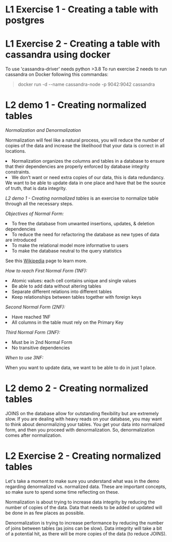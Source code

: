# L1 Exercise 1 - Creating a table with postgres

# L1 Exercise 2 - Creating a table with cassandra using docker

To use 'cassandra-driver' needs python >3.8
To run exercise 2 needs to run cassandra on Docker following this commandas:

> docker run -d --name cassandra-node -p 9042:9042 cassandra

# L2 demo 1 - Creating normalized tables

*Normalization and Denormalization*

Normalization will feel like a natural process, you will reduce the number of copies of the data and increase the likelihood that your data is correct in all locations.

<li> Normalization organizes the columns and tables in a database to ensure that their dependencies are properly enforced by database integrity constraints.

<li> We don’t want or need extra copies of our data, this is data redundancy. We want to be able to update data in one place and have that be the source of truth, that is data integrity. 

*L2 demo 1 - Creating normalized tables* is an exercise to normalize table through all the necessary steps.

*Objectives of Normal Form:*

<li>To free the database from unwanted insertions, updates, & deletion dependencies
<li>To reduce the need for refactoring the database as new types of data are introduced
<li>To make the relational model more informative to users
<li>To make the database neutral to the query statistics

See this [Wikipedia](https://en.wikipedia.org/wiki/Database_normalization) page to learn more.

*How to reach First Normal Form (1NF):*

 <li>Atomic values: each cell contains unique and single values
 <li>Be able to add data without altering tables
 <li>Separate different relations into different tables
 <li>Keep relationships between tables together with foreign keys

*Second Normal Form (2NF):*

<li>Have reached 1NF
<li>All columns in the table must rely on the Primary Key

*Third Normal Form (3NF):*

 <li>Must be in 2nd Normal Form
 <li> No transitive dependencies

*When to use 3NF:*

When you want to update data, we want to be able to do in just 1 place.

# L2 demo 2 - Creating normalized tables

JOINS on the database allow for outstanding flexibility but are extremely slow. If you are dealing with heavy reads on your database, you may want to think about denormalizing your tables. You get your data into normalized form, and then you proceed with denormalization. So, denormalization comes after normalization.

# L2 Exercise 2 - Creating normalized tables

Let's take a moment to make sure you understand what was in the demo regarding denormalized vs. normalized data. These are important concepts, so make sure to spend some time reflecting on these. <br>

Normalization is about trying to increase data integrity by reducing the number of copies of the data. Data that needs to be added or updated will be done in as few places as possible.<br>

Denormalization is trying to increase performance by reducing the number of joins between tables (as joins can be slow). Data integrity will take a bit of a potential hit, as there will be more copies of the data (to reduce JOINS).